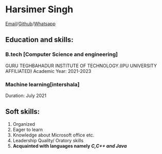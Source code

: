 # Harsimer Singh 

[Email](harsimersingh@gmail.com)/[Github](https://github.com/harsimersingh)/[Whatsapp](9953416676)

## Education and skills: 

### B.tech [Computer Science and engineering]
GURU TEGHBAHADUR INSTITUTE OF TECHNOLOGY.(IPU UNIVERSITY AFFILIATED) 
Academic Year: 2021-2023

### Machine learning[intershala]
Duration: July 2021

## Soft skills:
1. Organized 
2. Eager to learn
3. Knowledge about Microsoft office etc.  
4. Leadership Quality/ Oratory skills
5. **Acquainted with languages namely _C,C++ and Java_**
